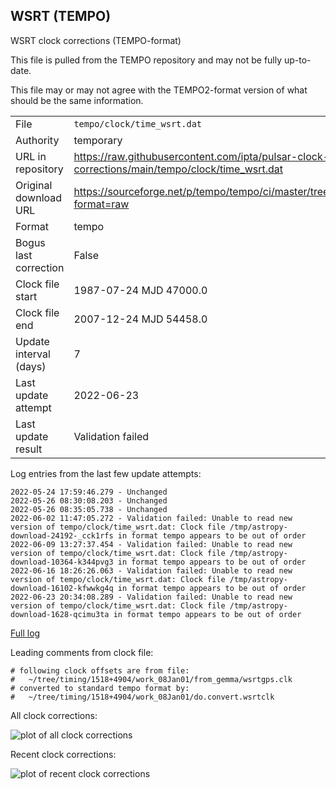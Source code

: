 
## WSRT (TEMPO)

WSRT clock corrections (TEMPO-format)

This file is pulled from the TEMPO repository and may not be fully up-to-date.

This file may or may not agree with the TEMPO2-format version of what
should be the same information.

|     |     |
|:--- |:--- |
| File | `tempo/clock/time_wsrt.dat` |
| Authority | temporary |
| URL in repository | <https://raw.githubusercontent.com/ipta/pulsar-clock-corrections/main/tempo/clock/time_wsrt.dat> |
| Original download URL | <https://sourceforge.net/p/tempo/tempo/ci/master/tree/clock/time_wsrt.dat?format=raw> |
| Format | tempo |
| Bogus last correction | False |
| Clock file start | 1987-07-24 MJD 47000.0 |
| Clock file end | 2007-12-24 MJD 54458.0 |
| Update interval (days) | 7 |
| Last update attempt | 2022-06-23 |
| Last update result | Validation failed |

Log entries from the last few update attempts:
```
2022-05-24 17:59:46.279 - Unchanged
2022-05-26 08:30:08.203 - Unchanged
2022-05-26 08:35:05.738 - Unchanged
2022-06-02 11:47:05.272 - Validation failed: Unable to read new version of tempo/clock/time_wsrt.dat: Clock file /tmp/astropy-download-24192-_cck1rfs in format tempo appears to be out of order
2022-06-09 13:27:37.454 - Validation failed: Unable to read new version of tempo/clock/time_wsrt.dat: Clock file /tmp/astropy-download-10364-k344pvg3 in format tempo appears to be out of order
2022-06-16 18:26:26.063 - Validation failed: Unable to read new version of tempo/clock/time_wsrt.dat: Clock file /tmp/astropy-download-16102-kfwwkg4q in format tempo appears to be out of order
2022-06-23 20:34:08.289 - Validation failed: Unable to read new version of tempo/clock/time_wsrt.dat: Clock file /tmp/astropy-download-1628-qcimu3ta in format tempo appears to be out of order
```
[Full log](https://raw.githubusercontent.com/ipta/pulsar-clock-corrections/main/log/tempo/clock/time_wsrt.dat.log)

Leading comments from clock file:

    # following clock offsets are from file:
    #   ~/tree/timing/1518+4904/work_08Jan01/from_gemma/wsrtgps.clk
    # converted to standard tempo format by:
    #   ~/tree/timing/1518+4904/work_08Jan01/do.convert.wsrtclk



All clock corrections:

![plot of all clock corrections](time_wsrt.dat.png "All corrections")

Recent clock corrections:

![plot of recent clock corrections](time_wsrt.dat.short.png "Recent corrections")

